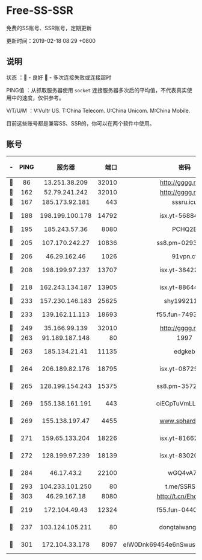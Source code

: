 # Free-SS-SSR

免费的SS账号、SSR账号，定期更新

更新时间：2019-02-18 08:29 +0800

## 说明

状态     ：🙂 - 良好 🙁 - 多次连接失败或连接超时

PING值   ：从抓取服务器使用 `socket` 连接服务器多次后的平均值，不代表真实使用中的速度，仅供参考。

V/T/U/M  ：V:Vultr US. T:China Telecom. U:China Unicom. M:China Mobile.

目前这些账号都是兼容SS、SSR的，你可以在两个软件中使用。

## 账号

|-|PING|服务器|端口|密码|加密方式|区域|V/T/U/M|
|:----:|:----:|:-----:|-----:|:----:|:----:|:----:|:----:|
|🙂|86|13.251.38.209|32010|http://gggg.rocks|chacha20|SG|9↑/9↑/9↓/9↑|
|🙂|162|52.79.241.242|32010|http://gggg.rocks|chacha20|KR|10↑/10↑/10↑/10↑|
|🙂|167|185.173.92.181|443|sssru.icu|rc4-md5|RU|10↑/10↑/10↑/10↑|
|🙂|188|198.199.100.178|14792|isx.yt-56884371|aes-256-cfb|US|10↑/10↑/10↑/10↑|
|🙂|195|185.243.57.36|8080|PCHQ2E|rc4-md5|US|10↑/10↑/10↑/10↑|
|🙂|205|107.170.242.27|10836|ss8.pm-02934993|aes-256-cfb|US|10↑/10↑/9↑/10↑|
|🙂|206|46.29.162.46|1026|91vpn.cf|rc4-md5|RU|10↑/10↑/10↑/10↑|
|🙂|208|198.199.97.237|13707|isx.yt-38422158|aes-256-cfb|US|10↑/10↑/10↑/10↑|
|🙂|218|162.243.134.187|13905|isx.yt-88644406|aes-256-cfb|US|10↑/10↑/10↑/10↑|
|🙂|233|157.230.146.183|25625|shy19921124|rc4-md5|US|10↑/10↑/10↑/10↑|
|🙂|233|139.162.11.113|18693|f55.fun-74935090|aes-256-cfb|SG|10↑/10↑/9↑/10↑|
|🙂|249|35.166.99.139|32010|http://gggg.rocks|chacha20|US|10↑/10↑/10↑/10↑|
|🙂|263|91.189.187.148|80|1997|chacha20|US|10↑/10↑/10↑/10↑|
|🙂|263|185.134.21.41|11135|edgkeb|aes-256-cfb|GB|10↑/10↑/10↑/10↑|
|🙂|264|206.189.82.176|18795|isx.yt-08725302|aes-256-cfb|SG|10↑/10↑/10↑/10↑|
|🙂|265|128.199.154.243|15375|ss8.pm-35729941|aes-256-cfb|SG|10↑/10↑/9↑/10↑|
|🙂|269|155.138.161.191|443|oiECpTuVmLLxk4Ts|aes-256-cfb|US|9↑/10↑/10↑/10↑|
|🙂|269|155.138.197.47|4455|www.sphard.com|aes-256-cfb|US|10↑/10↑/10↑/10↑|
|🙂|271|159.65.133.204|18226|isx.yt-81662619|aes-256-cfb|SG|10↑/10↑/10↑/10↑|
|🙂|272|128.199.97.239|18139|isx.yt-83020667|aes-256-cfb|SG|10↑/10↑/10↑/10↑|
|🙂|284|46.17.43.2|22100|wGQ4vA7D|aes-256-gcm|RU|7↑/10↑/10↑/10↑|
|🙂|293|104.233.101.250|80|t.me/SSRSUB|rc4-md5|CA|10↑/10↑/10↑/10↑|
|🙂|303|46.29.167.18|8080|http://t.cn/EhdmTxe|rc4-md5|RU|10↑/10↑/10↑/10↑|
|🙂|219|172.104.49.43|12324|f55.fun-04402862|aes-256-cfb|SG|10↑/10↑/9↑/10↑|
|🙂|237|103.124.105.211|80|dongtaiwang.com|aes-256-cfb|US|10↑/10↑/10↑/10↑|
|🙂|301|172.104.33.178|8097|eIW0Dnk69454e6nSwuspv9DmS201tQ0D|aes-256-cfb|SG|10↑/10↑/10↑/10↑|
